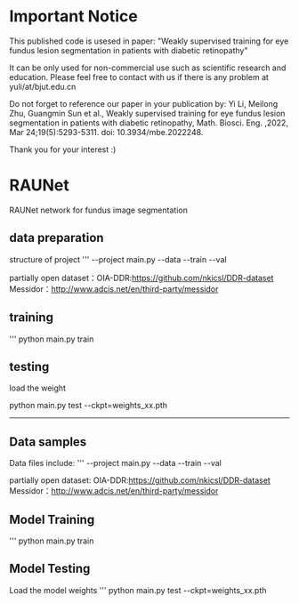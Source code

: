 # Important Notice
This published code is usesed in paper: "Weakly supervised training for eye fundus lesion segmentation in patients with diabetic retinopathy"

It can be only used for non-commercial use such as scientific research and education. Please feel free to contact with us if there is any problem at yuli/at/bjut.edu.cn

Do not forget to reference our paper in your publication by:
Yi Li, Meilong Zhu, Guangmin Sun et al., Weakly supervised training for eye fundus lesion segmentation in patients with diabetic retinopathy, Math. Biosci. Eng.
,2022, Mar 24;19(5):5293-5311. doi: 10.3934/mbe.2022248.

Thank you for your interest :)

# RAUNet 
RAUNet network for fundus image segmentation
## data preparation
structure of project
'''
  --project
  	main.py
  	 --data
   		--train
   		--val

partially open dataset：OIA-DDR:https://github.com/nkicsl/DDR-dataset
                                       Messidor：http://www.adcis.net/en/third-party/messidor

## training
'''
python main.py train



## testing
load the weight

python main.py test --ckpt=weights_xx.pth


----

## Data samples
Data files include:
'''
  --project
  	main.py
  	 --data
   		--train
   		--val
      
partially open dataset: OIA-DDR:https://github.com/nkicsl/DDR-dataset
                          Messidor：http://www.adcis.net/en/third-party/messidor

## Model Training
'''
python main.py train


## Model Testing
Load the model weights
'''
python main.py test --ckpt=weights_xx.pth


